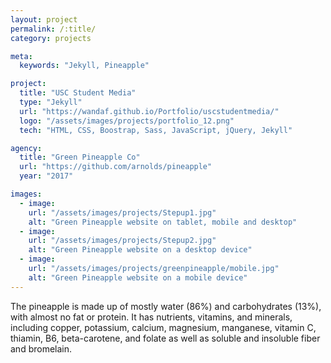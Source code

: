 ```yaml
---
layout: project
permalink: /:title/
category: projects

meta:
  keywords: "Jekyll, Pineapple"

project:
  title: "USC Student Media"
  type: "Jekyll"
  url: "https://wandaf.github.io/Portfolio/uscstudentmedia/"
  logo: "/assets/images/projects/portfolio_12.png"
  tech: "HTML, CSS, Boostrap, Sass, JavaScript, jQuery, Jekyll"

agency:
  title: "Green Pineapple Co"
  url: "https://github.com/arnolds/pineapple"
  year: "2017"

images:
  - image:
    url: "/assets/images/projects/Stepup1.jpg"
    alt: "Green Pineapple website on tablet, mobile and desktop"
  - image:
    url: "/assets/images/projects/Stepup2.jpg"
    alt: "Green Pineapple website on a desktop device"
  - image:
    url: "/assets/images/projects/greenpineapple/mobile.jpg"
    alt: "Green Pineapple website on a mobile device"
---
```

<p>The pineapple is made up of mostly water (86%) and carbohydrates (13%), with almost no fat or protein. It has nutrients, vitamins, and minerals, including copper, potassium, calcium, magnesium, manganese, vitamin C, thiamin, B6, beta-carotene, and folate as well as soluble and insoluble fiber and bromelain.</p>
